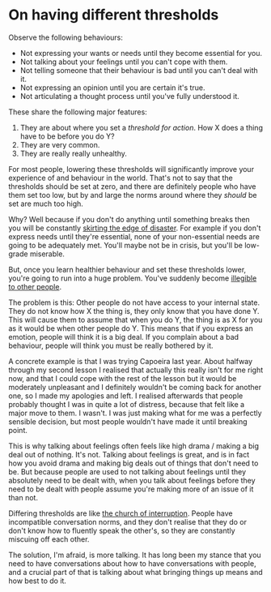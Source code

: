 # On having different thresholds

Observe the following behaviours:

* Not expressing your wants or needs until they become essential for you.
* Not talking about your feelings until you can't cope with them.
* Not telling someone that their behaviour is bad until you can't deal with it.
* Not expressing an opinion until you are certain it's true.
* Not articulating a thought process until you've fully understood it.

These share the following major features:

1. They are about where you set a *threshold for action*. How X does a thing have to be before you do Y?
2. They are very common.
3. They are really really unhealthy.

For most people, lowering these thresholds will significantly improve your experience of and behaviour in the world.
That's not to say that the thresholds should be set at zero, and there are definitely people who have them set too low, but by and large the norms around where they *should* be set are much too high.

Why? Well because if you don't do anything until something breaks then you will be constantly [skirting the edge of disaster](https://notebook.drmaciver.com/posts/2020-03-04-11:18.html). For example if you don't express needs until they're essential, none of your non-essential needs are going to be adequately met. You'll maybe not be in crisis, but you'll be low-grade miserable.

But, once you learn healthier behaviour and set these thresholds lower, you're going to run into a huge problem.
You've suddenly become [illegible to other people](https://notebook.drmaciver.com/posts/2020-03-02-09:31.html).

The problem is this: Other people do not have access to your internal state. They do not know how X the thing is, they only know that you have done Y. This will cause them to assume that when you do Y, the thing is as X for you as it would be when other people do Y. This means that if you express an emotion, people will think it is a big deal. If you complain about a bad behaviour, people will think you must be really bothered by it.

A concrete example is that I was trying Capoeira last year. About halfway through my second lesson I realised that actually this really isn't for me right now, and that I could cope with the rest of the lesson but it would be moderately unpleasant and I definitely wouldn't be coming back for another one, so I made my apologies and left.
I realised afterwards that people probably thought I was in quite a lot of distress, because that felt like a major move to them. I wasn't. I was just making what for me was a perfectly sensible decision, but most people wouldn't have made it until breaking point.

This is why talking about feelings often feels like high drama / making a big deal out of nothing. It's not. Talking about feelings is great, and is in fact how you avoid drama and making big deals out of things that don't need to be. But because people are used to not talking about feelings until they absolutely need to be dealt with, when you talk about feelings before they need to be dealt with people assume you're making more of an issue of it than not.

Differing thresholds are like [the church of interruption](https://sambleckley.com/writing/church-of-interruption.html). People have incompatible conversation norms, and they don't realise that they do or don't know how to fluently speak the other's, so they are constantly miscuing off each other.

The solution, I'm afraid, is more talking. It has long been my stance that you need to have conversations about how to have conversations with people, and a crucial part of that is talking about what bringing things up means and how best to do it.

